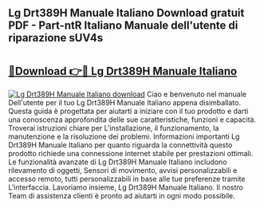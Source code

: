 ## Lg Drt389H Manuale Italiano Download gratuit PDF - Part-ntR Italiano Manuale dell'utente di riparazione sUV4s

# <h2><a href="http://dfgaec.blite.top/?on=Lg+Drt389H+Manuale+Italiano">🔗Download 👉🔴 Lg Drt389H Manuale Italiano</a></h2>

[![Lg Drt389H Manuale Italiano download](https://i.imgur.com/lujVjoI.png)](http://dfgaec.blite.top/?on=Lg+Drt389H+Manuale+Italiano)
Ciao e benvenuto nel manuale Dell'utente per il tuo Lg Drt389H Manuale Italiano appena disimballato. Questa guida è progettata per aiutarti a iniziare con il tuo prodotto e darti una conoscenza approfondita delle sue caratteristiche, funzioni e capacità. Troverai istruzioni chiare per L'installazione, il funzionamento, la manutenzione e la risoluzione dei problemi. Informazioni importanti Lg Drt389H Manuale Italiano per quanto riguarda la connettività questo prodotto richiede una connessione internet stabile per prestazioni ottimali. Le funzionalità avanzate di Lg Drt389H Manuale Italiano includono rilevamento di oggetti, Sensori di movimento, avvisi personalizzabili e accesso remoto, tutti personalizzabili in base alle tue preferenze tramite L'interfaccia. Lavoriamo insieme, Lg Drt389H Manuale Italiano. Il nostro Team di assistenza clienti è pronto ad aiutarti in ogni modo possibile.
